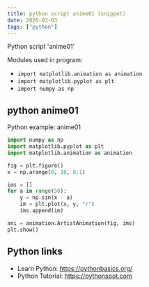 ```yaml
---
title: python script anime01 (snippet)
date: 2020-03-03
tags: ["python"]
---
```

Python script 'anime01'


Modules used in program: 
* `import matplotlib.animation as animation`
* `import matplotlib.pyplot as plt`
* `import numpy as np`

## python anime01

Python example: anime01

```python
import numpy as np
import matplotlib.pyplot as plt
import matplotlib.animation as animation

fig = plt.figure()
x = np.arange(0, 10, 0.1)

ims = []
for a in range(50):
    y = np.sin(x - a)
    im = plt.plot(x, y, "r")
    ims.append(im)

ani = animation.ArtistAnimation(fig, ims)
plt.show()


```

## Python links

- Learn Python: https://pythonbasics.org/
- Python Tutorial: https://pythonspot.com
